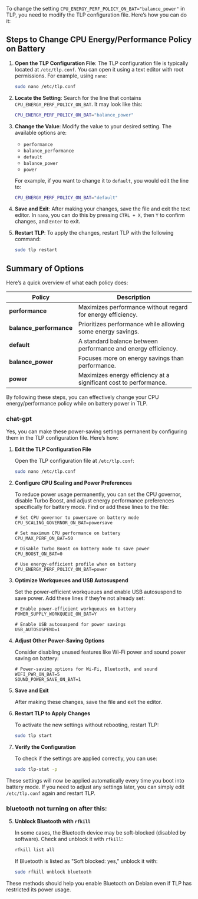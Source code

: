 To change the setting `CPU_ENERGY_PERF_POLICY_ON_BAT="balance_power"` in TLP, you need to modify the TLP configuration file. Here’s how you can do it:

## Steps to Change CPU Energy/Performance Policy on Battery

1. **Open the TLP Configuration File**:
   The TLP configuration file is typically located at `/etc/tlp.conf`. You can open it using a text editor with root permissions. For example, using `nano`:

   ```bash
   sudo nano /etc/tlp.conf
   ```

2. **Locate the Setting**:
   Search for the line that contains `CPU_ENERGY_PERF_POLICY_ON_BAT`. It may look like this:

   ```bash
   CPU_ENERGY_PERF_POLICY_ON_BAT="balance_power"
   ```

3. **Change the Value**:
   Modify the value to your desired setting. The available options are:
   - `performance`
   - `balance_performance`
   - `default`
   - `balance_power`
   - `power`

   For example, if you want to change it to `default`, you would edit the line to:

   ```bash
   CPU_ENERGY_PERF_POLICY_ON_BAT="default"
   ```

4. **Save and Exit**:
   After making your changes, save the file and exit the text editor. In `nano`, you can do this by pressing `CTRL + X`, then `Y` to confirm changes, and `Enter` to exit.

5. **Restart TLP**:
   To apply the changes, restart TLP with the following command:

   ```bash
   sudo tlp restart
   ```

## Summary of Options

Here’s a quick overview of what each policy does:

| Policy                | Description                                           |
|----------------------|-------------------------------------------------------|
| **performance**      | Maximizes performance without regard for energy efficiency. |
| **balance_performance** | Prioritizes performance while allowing some energy savings. |
| **default**          | A standard balance between performance and energy efficiency. |
| **balance_power**    | Focuses more on energy savings than performance.     |
| **power**            | Maximizes energy efficiency at a significant cost to performance. |

By following these steps, you can effectively change your CPU energy/performance policy while on battery power in TLP.




### chat-gpt
Yes, you can make these power-saving settings permanent by configuring them in the TLP configuration file. Here’s how:

1. **Edit the TLP Configuration File**

   Open the TLP configuration file at `/etc/tlp.conf`:

   ```bash
   sudo nano /etc/tlp.conf
   ```

2. **Configure CPU Scaling and Power Preferences**

   To reduce power usage permanently, you can set the CPU governor, disable Turbo Boost, and adjust energy performance preferences specifically for battery mode. Find or add these lines to the file:

   ```plaintext
   # Set CPU governor to powersave on battery mode
   CPU_SCALING_GOVERNOR_ON_BAT=powersave

   # Set maximum CPU performance on battery
   CPU_MAX_PERF_ON_BAT=50

   # Disable Turbo Boost on battery mode to save power
   CPU_BOOST_ON_BAT=0

   # Use energy-efficient profile when on battery
   CPU_ENERGY_PERF_POLICY_ON_BAT=power
   ```

3. **Optimize Workqueues and USB Autosuspend**

   Set the power-efficient workqueues and enable USB autosuspend to save power. Add these lines if they’re not already set:

   ```plaintext
   # Enable power-efficient workqueues on battery
   POWER_SUPPLY_WORKQUEUE_ON_BAT=Y

   # Enable USB autosuspend for power savings
   USB_AUTOSUSPEND=1
   ```

4. **Adjust Other Power-Saving Options**

   Consider disabling unused features like Wi-Fi power and sound power saving on battery:

   ```plaintext
   # Power-saving options for Wi-Fi, Bluetooth, and sound
   WIFI_PWR_ON_BAT=5
   SOUND_POWER_SAVE_ON_BAT=1
   ```

5. **Save and Exit**

   After making these changes, save the file and exit the editor.

6. **Restart TLP to Apply Changes**

   To activate the new settings without rebooting, restart TLP:

   ```bash
   sudo tlp start
   ```

7. **Verify the Configuration**

   To check if the settings are applied correctly, you can use:

   ```bash
   sudo tlp-stat -p
   ```

These settings will now be applied automatically every time you boot into battery mode. If you need to adjust any settings later, you can simply edit `/etc/tlp.conf` again and restart TLP.



### bluetooth not turning on after this:

5. **Unblock Bluetooth with `rfkill`**

   In some cases, the Bluetooth device may be soft-blocked (disabled by software). Check and unblock it with `rfkill`:

   ```bash
   rfkill list all
   ```

   If Bluetooth is listed as "Soft blocked: yes," unblock it with:

   ```bash
   sudo rfkill unblock bluetooth
   ```

These methods should help you enable Bluetooth on Debian even if TLP has restricted its power usage.